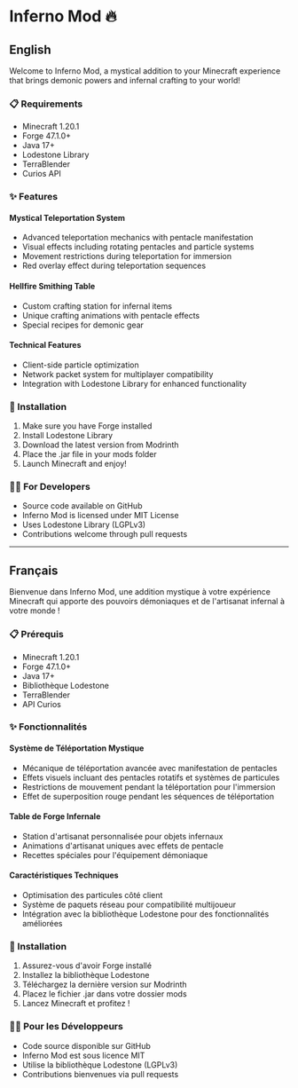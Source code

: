 # Inferno Mod 🔥

## English

Welcome to Inferno Mod, a mystical addition to your Minecraft experience that brings demonic powers and infernal
crafting to your world!

### 📋 Requirements

- Minecraft 1.20.1
- Forge 47.1.0+
- Java 17+
- Lodestone Library
- TerraBlender
- Curios API

### ✨ Features

#### Mystical Teleportation System

- Advanced teleportation mechanics with pentacle manifestation
- Visual effects including rotating pentacles and particle systems
- Movement restrictions during teleportation for immersion
- Red overlay effect during teleportation sequences

#### Hellfire Smithing Table

- Custom crafting station for infernal items
- Unique crafting animations with pentacle effects
- Special recipes for demonic gear

#### Technical Features

- Client-side particle optimization
- Network packet system for multiplayer compatibility
- Integration with Lodestone Library for enhanced functionality

### 🔧 Installation

1. Make sure you have Forge installed
2. Install Lodestone Library
3. Download the latest version from Modrinth
4. Place the .jar file in your mods folder
5. Launch Minecraft and enjoy!

### 👨‍💻 For Developers

- Source code available on GitHub
- Inferno Mod is licensed under MIT License
- Uses Lodestone Library (LGPLv3)
- Contributions welcome through pull requests

---

## Français

Bienvenue dans Inferno Mod, une addition mystique à votre expérience Minecraft qui apporte des pouvoirs démoniaques et
de l'artisanat infernal à votre monde !

### 📋 Prérequis

- Minecraft 1.20.1
- Forge 47.1.0+
- Java 17+
- Bibliothèque Lodestone
- TerraBlender
- API Curios

### ✨ Fonctionnalités

#### Système de Téléportation Mystique

- Mécanique de téléportation avancée avec manifestation de pentacles
- Effets visuels incluant des pentacles rotatifs et systèmes de particules
- Restrictions de mouvement pendant la téléportation pour l'immersion
- Effet de superposition rouge pendant les séquences de téléportation

#### Table de Forge Infernale

- Station d'artisanat personnalisée pour objets infernaux
- Animations d'artisanat uniques avec effets de pentacle
- Recettes spéciales pour l'équipement démoniaque

#### Caractéristiques Techniques

- Optimisation des particules côté client
- Système de paquets réseau pour compatibilité multijoueur
- Intégration avec la bibliothèque Lodestone pour des fonctionnalités améliorées

### 🔧 Installation

1. Assurez-vous d'avoir Forge installé
2. Installez la bibliothèque Lodestone
3. Téléchargez la dernière version sur Modrinth
4. Placez le fichier .jar dans votre dossier mods
5. Lancez Minecraft et profitez !

### 👨‍💻 Pour les Développeurs

- Code source disponible sur GitHub
- Inferno Mod est sous licence MIT
- Utilise la bibliothèque Lodestone (LGPLv3)
- Contributions bienvenues via pull requests
